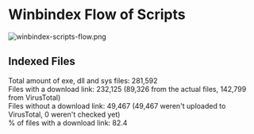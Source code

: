 # Winbindex Flow of Scripts

![winbindex-scripts-flow.png](winbindex-scripts-flow.png)

## Indexed Files

<!--FileStats-->
Total amount of exe, dll and sys files: 281,592  
Files with a download link: 232,125 (89,326 from the actual files, 142,799 from VirusTotal)  
Files without a download link: 49,467 (49,467 weren't uploaded to VirusTotal, 0 weren't checked yet)  
% of files with a download link: 82.4  
<!--/FileStats-->
